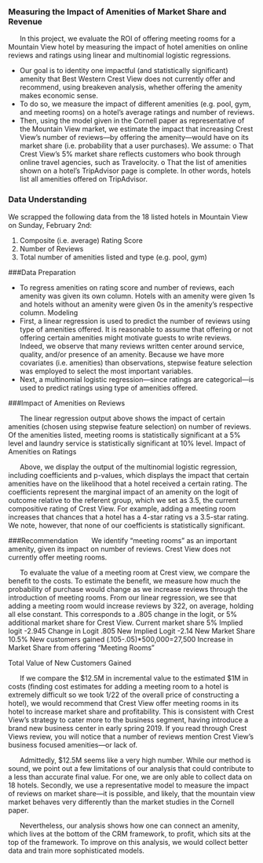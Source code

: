 ### Measuring the Impact of Amenities of Market Share and Revenue 

&nbsp;&nbsp;&nbsp;&nbsp;&nbsp;&nbsp;In this project, we evaluate the ROI of offering meeting rooms for a Mountain View hotel by measuring the impact of hotel amenities on online reviews and ratings using linear and multinomial logistic regressions. 

-	Our goal is to identity one impactful (and statistically significant) amenity that Best Western Crest View does not currently offer and recommend, using breakeven analysis, whether offering the amenity makes economic sense. 
-	To do so, we measure the impact of different amenities (e.g. pool, gym, and meeting rooms) on a hotel’s average ratings and number of reviews.  
-	Then, using the model given in the Cornell paper as representative of the Mountain View market, we estimate the impact that increasing Crest View’s number of reviews—by offering the amenity—would  have on its market share (i.e. probability that a user purchases). We assume:
o	That Crest View’s 5% market share reflects customers who book through online travel agencies, such as Travelocity. 
o	That the list of amenities shown on a hotel’s TripAdvisor page is complete. In other words, hotels list all amenities offered on 
TripAdvisor. 

### Data Understanding 
We scrapped the following data from the 18 listed hotels in Mountain View on Sunday, February 2nd:
1.	Composite (i.e. average) Rating Score 
2.	Number of Reviews
3.	Total number of amenities listed and type (e.g. pool, gym)


###Data Preparation 
-	To regress amenities on rating score and number of reviews, each amenity was given its own column. Hotels with an amenity were given 1s and hotels without an amenity were given 0s in the amenity’s respective column. 
Modeling
-	First, a linear regression is used to predict the number of reviews using type of amenities offered. It is reasonable to assume that offering or not offering certain amenities might motivate guests to write reviews. Indeed, we observe that many reviews written center around service, quality, and/or presence of an amenity. Because we have more covariates (i.e. amenities) than observations, stepwise feature selection was employed to select the most important variables. 
-	Next, a multinomial logistic regression—since ratings are categorical—is used to predict ratings using type of amenities offered. 
 
###Impact of Amenities on Reviews 
 
&nbsp;&nbsp;&nbsp;&nbsp;&nbsp;&nbsp;The linear regression output above shows the impact of certain amenities (chosen using stepwise feature selection) on number of reviews. Of the amenities listed, meeting rooms is statistically significant at a 5% level and laundry service is statistically significant at 10% level.
Impact of Amenities on Ratings 
 
&nbsp;&nbsp;&nbsp;&nbsp;&nbsp;&nbsp;Above, we display the output of the multinomial logistic regression, including coefficients and p-values, which displays the impact that certain amenities have on the likelihood that a hotel received a certain rating. The coefficients represent the marginal impact of an amenity on the logit of outcome relative to the referent group, which we set as 3.5, the current compositive rating of Crest View. For example, adding a meeting room increases that chances that a hotel has a 4-star rating vs a 3.5-star rating. We note, however, that none of our coefficients is statistically significant. 

###Recommendation 
&nbsp;&nbsp;&nbsp;&nbsp;&nbsp;&nbsp;We identify “meeting rooms” as an important amenity, given its impact on number of reviews. Crest View does not currently offer meeting rooms. 
 
&nbsp;&nbsp;&nbsp;&nbsp;&nbsp;&nbsp;To evaluate the value of a meeting room at Crest view, we compare the benefit to the costs. To estimate the benefit, we measure how much the probability of purchase would change as we increase reviews through the introduction of meeting rooms. From our linear regression, we see that adding a meeting room would increase reviews by 322, on average, holding all else constant. This corresponds to a .805 change in the logit, or 5% additional market share for Crest View. 
Current market share	5%
Implied logit	-2.945
Change in Logit	.805
New Implied Logit	-2.14
New Market Share	10.5%
New customers gained	(.105-.05)*500,000=27,500
Increase in Market Share from offering “Meeting Rooms”
 
Total Value of New Customers Gained
 
&nbsp;&nbsp;&nbsp;&nbsp;&nbsp;&nbsp;If we compare the $12.5M in incremental value to the estimated $1M in costs (finding cost estimates for adding a meeting room to a hotel is extremely difficult so we took 1/22 of the overall price of constructing a hotel), we would recommend that Crest View offer meeting rooms in its hotel to increase market share and profitability. This is consistent with Crest View’s strategy to cater more to the business segment, having introduce a brand new business center in early spring 2019. If you read through Crest Views review, you will notice that a number of reviews mention Crest View’s business focused amenities—or lack of.

&nbsp;&nbsp;&nbsp;&nbsp;&nbsp;&nbsp;Admittedly, $12.5M seems like a very high number. While our method is sound, we point out a few limitations of our analysis that could contribute to a less than accurate final value. For one, we are only able to collect data on 18 hotels. Secondly, we use a representative model to measure the impact of reviews on market share—it is possible, and likely, that the mountain view market behaves very differently than the market studies in the Cornell paper.

&nbsp;&nbsp;&nbsp;&nbsp;&nbsp;&nbsp;Nevertheless, our analysis shows how one can connect an amenity, which lives at the bottom of the CRM framework, to profit, which sits at the top of the framework. To improve on this analysis, we would collect better data and train more sophisticated models. 


